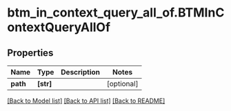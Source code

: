 # btm_in_context_query_all_of.BTMInContextQueryAllOf

## Properties
Name | Type | Description | Notes
------------ | ------------- | ------------- | -------------
**path** | **[str]** |  | [optional] 

[[Back to Model list]](../README.md#documentation-for-models) [[Back to API list]](../README.md#documentation-for-api-endpoints) [[Back to README]](../README.md)


